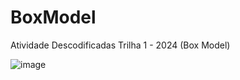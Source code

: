 # BoxModel
Atividade Descodificadas Trilha 1 - 2024 (Box Model)

![image](https://github.com/julirmatos/BoxModel/assets/106282913/4268a57a-fff6-40a6-a886-cb3081a6591f)

